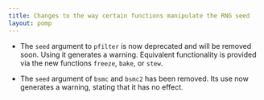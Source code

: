 ```yaml
---
title: Changes to the way certain functions manipulate the RNG seed
layout: pomp
---
```


- The `seed` argument to `pfilter` is now deprecated and will be removed soon.
Using it generates a warning.
Equivalent functionality is provided via the new functions `freeze`, `bake`, or `stew`.

- The `seed` argument of `bsmc` and `bsmc2` has been removed.
Its use now generates a warning, stating that it has no effect.
